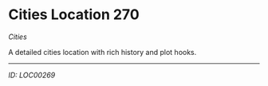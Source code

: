 # Cities Location 270

*Cities*

A detailed cities location with rich history and plot hooks.

---
*ID: LOC00269*